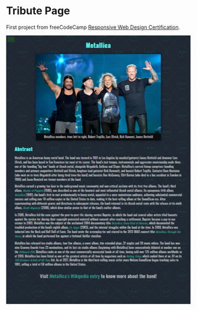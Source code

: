 # Tribute Page

First project from freeCodeCamp [Responsive Web Design Certification](https://www.freecodecamp.org/learn/responsive-web-design/).

<img src="./tribute-page-preview.png" width="500" />
